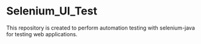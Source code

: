 # Selenium_UI_Test
This repository is created to perform automation testing with selenium-java for testing web applications. 
